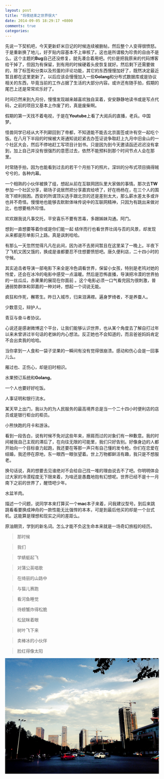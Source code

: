 ```yaml
---
layout: post
title: "将夜结束之世界很大"
date: 2014-09-05 18:29:17 +0800
comments: true
categories:
---
```

先说一下契机吧，今天更新虾米日记的时候连续被删帖，然后整个人变得很愤怒。于是重新换了地儿，好歹贴内容基本不上审核了。这也是所谓极为珍贵的自由不是么。这个主题的**Bug**自己还没修复，就先凑合着用吧。代价是把我原来的代码博客给干掉了，但因为有保留，到有用的时候硬着头皮恢复就好。然后剩下还需要做的，除了标签和分类以及煎蛋的评论功能，其它的东西慢慢加好了，既然决定最近暂且都在这里更新了。以后应该会慢慢加入一些**Golang**和分布式数据库或是协议相关的东西，毕竟当前的工作占据了生活的大部分内容。或许还有随手拍，假期的尾巴上还是常常欢乐好了。

时间已然来到九月份，慢慢发现越来越喜欢独自呆着，安安静静地读书或是写点代码，之前的项目又基本上作废了的，真是废柴啊。

假期的第一天找不着电视，于是在**Youtube**上看了大阅兵的直播，老兵。中国梦。

怪兽同学已经从大不列颠回到了帝都，不知道能不能去北京面签或许有空一起吃个饭。在八月下半段的时候被大哥通知说赶紧去办签证说争取赶上九月中旧金山的一个社区大会，然后不停地赶工写项目计划书。只是因为到今天邀请函还迟迟没有拿到，加上自己并没有很强烈的意愿过去，依然不能预料到那个时间节点人会在那里。

时常随手拍，因为也能看到过去的若干个月拍下的照片。深圳的分布式项目搞得贼兮兮的，各种内幕。

一个相熟的小伙伴被换了组，想起从前在互联网团队里大家做的事情。那次去**TW**参加一个社区分享，砸场子说居然把分享嘉宾给喷了，好在杨杨在，在三个人的围攻下顺利脱困。西安的所谓顶尖选手跟北京的还是差别太大，那么薪水差太多或许也并不奇怪。慢慢地也能够去默默体味传说中的互联网精神，只因为有跳出来做对比，也想要格外珍惜。

欢欢跟我说凡事交托，平安喜乐不要有苦毒，多跟姊妹沟通。阿门。

想到一直想要等着你或是你们能一起 结伴而行也看世界壮阔与否的风景，却发现从来都是形单影只上路。真是讽刺哈哈。

有那么一天忽然觉得凡凡在此间，因为进不去房间暂且在这里呆了一晚上。半夜下了飞机又困又饿的，换成是谁都要忍不住想要愤怒吧。唐久便利店，二十四小时的守候。

其实追击者导演一部电影下来全是冷色调看世界，保留小女孩，特别是老鸨对她的怜爱，还会在冰冷的电影中感受一点温暖。然后是恐怖直播，导演把冷漠的世界拍的一丝瓜瓜，赤果果的展现在你面前 。这个电影必须一口气看完因为很刺激，普通弱势群体和郭嘉的一种对峙，想起一个词说无能。

疯狂和作死，檞寄生。昨日入城市，归来泪满襟。遍身罗绮者，不是养蚕人。

少数意见，辩护人。

青豆与奋斗者协议。

心说还是感谢微博这个平台，让我们能够认识世界，也从某个角度去了解自打过年以来未曾讲过半句话的老妹的内心想法。反正她也不会知道的，而且爸爸妈妈肯定不会出卖我的哈哈。

当你拿到一人食和一袋子坚果的一瞬间有没有觉得很崩溃。感动和伤心会是一回事儿么。

雁过也、正伤心，却是旧时相识。

水果预订系统和**Golang**。

一个人也要好好吃饭。

人事证明和银行流水。

某天早上出门，我以为的为人民服务的最高境界总是当一个二十四小时便利店的店员或是银行柜台的柜员。

小熊快跑的月卡和游泳。

看到一段告白，说有时候不免对这些年来，擦肩而过的对象们有一种歉意。我的时间被我自己主观的滞后了，在向往无限的可能里，我们只好告别。好像身边的人都开始向一个目标奋力起跑，我还要在等那一声只有自己懂的发令枪。你们在恋爱在结婚，我还停在原地，东一眼西一眼张望着。世上万物都鲜活有趣，我只是不想服老。

换句话说，真的想要去见谁绝对不会给自己找一堆的理由说去不了吧。你明明体会过大家的冷漠程度无下限来着，为啥还是愚蠢地抱有幻想呢。世界已经不是十一月南下之前的世界了，醒悟吧少年。

水盆羊肉。

描述一个问题，说同学本来打算买一个**mac**本子来着，问我建议型号。到后来跳跳看看要换成神舟的一款性能无比强悍的本本，可是到最后他买的却是一个台式机。这能算是理想和现实之间的差距么。

原油期货，学到的新名词。怎么才能不负这生命本来就是一场奇幻旅程的经历。

>那时候

>我们

>学蜻蜓起飞

>对蒲公英唱歌

>在绮丽的山路中

>与猫儿赛跑

>看河鱼睡觉

>待螃蟹炸得松脆

>松鼠眯着眼

>树叶飞下来

>卖棒冰的小伙伴

>脸红得像太阳

![某天傍晚的高新二路口](https://github.com/indicolite/indicolite.github.io/raw/master/images/sunset_in_aug2015.jpg)

